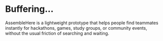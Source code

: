# Buffering...
AssembleHere is a lightweight prototype that helps people find teammates instantly for hackathons, games, study groups, or community events, without the usual friction of searching and waiting.
